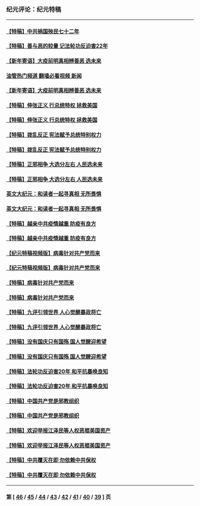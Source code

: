 ### 纪元评论：纪元特稿
---
#### [【特稿】中共祸国殃民七十二年](../../pages/nsc424/n13272607.md?02260330) 
#### [【特稿】善与恶的较量 记法轮功反迫害22年](../../pages/nsc424/n13086597.md?02260330) 
#### [【新年寄语】大疫前明真相辨善恶 选未来](../../pages/nsc424/n12660855.md?02260330) 
#### [油管热门频道 翻墙必看视频 新闻](ok?02260330)
#### [【新年寄语】大疫前明真相辨善恶 选未来](../../pages/nsc424/n12660855.md?02260330) 
#### [【特稿】伸张正义 行总统特权 拯救美国](../../pages/nsc424/n12616806.md?02260330) 
#### [【特稿】伸张正义 行总统特权 拯救美国](../../pages/nsc424/n12616806.md?02260330) 
#### [【特稿】拨乱反正 宪法赋予总统特别权力](../../pages/nsc424/n12598306.md?02260330) 
#### [【特稿】拨乱反正 宪法赋予总统特别权力](../../pages/nsc424/n12598306.md?02260330) 
#### [【特稿】正邪相争 大选分左右 人民选未来](../../pages/nsc424/n12545208.md?02260330) 
#### [【特稿】正邪相争 大选分左右 人民选未来](../../pages/nsc424/n12545208.md?02260330) 
#### [英文大纪元：和读者一起寻真相 无所畏惧](../../pages/nsc424/n12542027.md?02260330) 
#### [英文大纪元：和读者一起寻真相 无所畏惧](../../pages/nsc424/n12542027.md?02260330) 
#### [【特稿】越亲中共疫情越重 防疫有良方](../../pages/nsc424/n12042989.md?02260330) 
#### [【特稿】越亲中共疫情越重 防疫有良方](../../pages/nsc424/n12042989.md?02260330) 
#### [【纪元特稿视频版】病毒针对共产党而来](../../pages/nsc424/n11977328.md?02260330) 
#### [【纪元特稿视频版】病毒针对共产党而来](../../pages/nsc424/n11977328.md?02260330) 
#### [【特稿】病毒针对共产党而来](../../pages/nsc424/n11928818.md?02260330) 
#### [【特稿】病毒针对共产党而来](../../pages/nsc424/n11928818.md?02260330) 
#### [【特稿】九评引领世界 人心觉醒暴政将亡](../../pages/nsc424/n11660496.md?02260330) 
#### [【特稿】九评引领世界 人心觉醒暴政将亡](../../pages/nsc424/n11660496.md?02260330) 
#### [【特稿】没有国庆只有国殇 国人觉醒迎希望](../../pages/nsc424/n11549354.md?02260330) 
#### [【特稿】没有国庆只有国殇 国人觉醒迎希望](../../pages/nsc424/n11549354.md?02260330) 
#### [【特稿】法轮功反迫害20年 和平抗暴唤良知](../../pages/nsc424/n11389135.md?02260330) 
#### [【特稿】法轮功反迫害20年 和平抗暴唤良知](../../pages/nsc424/n11389135.md?02260330) 
#### [【特稿】中国共产党是邪教组织](../../pages/nsc424/n11355551.md?02260330) 
#### [【特稿】中国共产党是邪教组织](../../pages/nsc424/n11355551.md?02260330) 
#### [【特稿】欢迎举报江泽民等人权恶棍美国资产](../../pages/nsc424/n11303040.md?02260330) 
#### [【特稿】欢迎举报江泽民等人权恶棍美国资产](../../pages/nsc424/n11303040.md?02260330) 
#### [【特稿】中共覆灭在即 勿依赖中共保权](../../pages/nsc424/n11278510.md?02260330) 
#### [【特稿】中共覆灭在即 勿依赖中共保权](../../pages/nsc424/n11278510.md?02260330) 

---
#### 第 [ [46](./46.md?02260330) / [45](./45.md?02260330) / [44](./44.md?02260330) / [43](./43.md?02260330) / [42](./42.md?02260330) / [41](./41.md?02260330) / [40](./40.md?02260330) / [39](./39.md?02260330) ] 页
